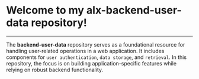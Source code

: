 # Welcome to my alx-backend-user-data repository!
--------------
The __backend-user-data__ repository serves as a foundational resource for handling
user-related operations in a web application.
It includes components for `user authentication`, `data storage`, and `retrieval`.
In this repository, the focus is on building application-specific features while relying on robust backend functionality.
